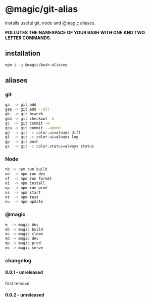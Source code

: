 # @magic/git-alias

installs useful git, node and [@magic](https://magic.github.io) aliases.

**POLLUTES THE NAMESPACE OF YOUR BASH WITH ONE AND TWO LETTER COMMANDS.**

## installation
```bash
npm i -g @magic/bash-aliases
```

## aliases

### git
```bash
ga  -> git add
gaa -> git add --all
gb  -> git branch
gbb -> git checkout -b
gc  -> git commit -m
gca -> git commit --amend
gd  -> git -c color.ui=always diff
gl  -> git -c color.ui=always log
gp  -> git push
gs  -> git -c color.status=always status
```

### Node
```bash
nb -> npm run build
nd  -> npm run dev
nf  -> npm run format
ni  -> npm install
np  -> npm run prod
ns  -> npm start
nt  -> npm test
nu  -> npm update
```

### @magic
```bash
m  -> magic dev
mb -> magic build
mc -> magic clean
md -> magic dev
mp -> magic prod
ms -> magic serve
```

### changelog

#### 0.0.1 - unreleased
first release

#### 0.0.2 - unreleased

